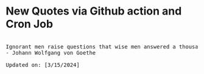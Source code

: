 # New Quotes via Github action and Cron Job

<pre>
<!-- #quote -->
Ignorant men raise questions that wise men answered a thousand years ago.
- Johann Wolfgang von Goethe

Updated on: [3/15/2024]
<!-- #quoteEnd -->
</pre>
